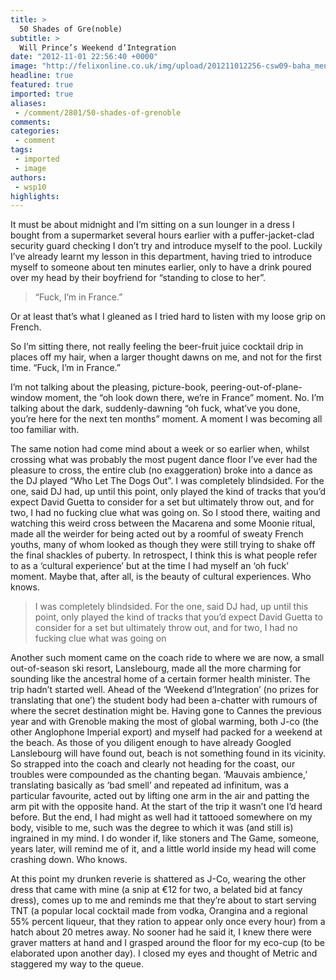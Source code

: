 ```yaml
---
title: >
  50 Shades of Gre(noble)
subtitle: >
  Will Prince’s Weekend d’Integration
date: "2012-11-01 22:56:40 +0000"
image: "http://felixonline.co.uk/img/upload/201211012256-csw09-baha_men-who_let_the_dogs_out-frontal.jpg"
headline: true
featured: true
imported: true
aliases:
 - /comment/2801/50-shades-of-grenoble
comments:
categories:
 - comment
tags:
 - imported
 - image
authors:
 - wsp10
highlights:
---
```


It must be about midnight and I’m sitting on a sun lounger in a dress I bought from a supermarket several hours earlier with a puffer-jacket-clad security guard checking I don’t try and introduce myself to the pool. Luckily I’ve already learnt my lesson in this department, having tried to introduce myself to someone about ten minutes earlier, only to have a drink poured over my head by their boyfriend for “standing to close to her”.

> “Fuck, I’m in France.”

Or at least that’s what I gleaned as I tried hard to listen with my loose grip on French.

So I’m sitting there, not really feeling the beer-fruit juice cocktail drip in places off my hair, when a larger thought dawns on me, and not for the first time. “Fuck, I’m in France.”

I’m not talking about the pleasing, picture-book, peering-out-of-plane-window moment, the “oh look down there, we’re in France” moment. No. I’m talking about the dark, suddenly-dawning “oh fuck, what’ve you done, you’re here for the next ten months” moment. A moment I was becoming all too familiar with.

The same notion had come mind about a week or so earlier when, whilst crossing what was probably the most pugent dance floor I’ve ever had the pleasure to cross, the entire club (no exaggeration) broke into a dance as the DJ played “Who Let The Dogs Out”. I was completely blindsided. For the one, said DJ had, up until this point, only played the kind of tracks that you’d expect David Guetta to consider for a set but ultimately throw out, and for two, I had no fucking clue what was going on. So I stood there, waiting and watching this weird cross between the Macarena and some Moonie ritual, made all the weirder for being acted out by a roomful of sweaty French youths, many of whom looked as though they were still trying to shake off the final shackles of puberty. In retrospect, I think this is what people refer to as a ‘cultural experience’ but at the time I had myself an ‘oh fuck’ moment. Maybe that, after all, is the beauty of cultural experiences. Who knows.

> I was completely blindsided. For the one, said DJ had, up until this point, only played the kind of tracks that you’d expect David Guetta to consider for a set but ultimately throw out, and for two, I had no fucking clue what was going on

Another such moment came on the coach ride to where we are now, a small out-of-season ski resort, Lanslebourg, made all the more charming for sounding like the ancestral home of a certain former health minister. The trip hadn’t started well. Ahead of the ‘Weekend d’Integration’ (no prizes for translating that one’) the student body had been a-chatter with rumours of where the secret destination might be. Having gone to Cannes the previous year and with Grenoble making the most of global warming, both J-co (the other Anglophone Imperial export) and myself had packed for a weekend at the beach. As those of you diligent enough to have already Googled Lanslebourg will have found out, beach is not something found in its vicinity. So strapped into the coach and clearly not heading for the coast, our troubles were compounded as the chanting began. ‘Mauvais ambience,’ translating basically as ‘bad smell’ and repeated ad infinitum, was a particular favourite, acted out by lifting one arm in the air and patting the arm pit with the opposite hand. At the start of the trip it wasn’t one I’d heard before. But the end, I had might as well had it tattooed somewhere on my body, visible to me, such was the degree to which it was (and still is) ingrained in my mind. I do wonder if, like stoners and The Game, someone, years later, will remind me of it, and a little world inside my head will come crashing down. Who knows.

At this point my drunken reverie is shattered as J-Co, wearing the other dress that came with mine (a snip at €12 for two, a belated bid at fancy dress), comes up to me and reminds me that they’re about to start serving TNT (a popular local cocktail made from vodka, Orangina and a regional 55% percent liqueur, that they ration to appear only once every hour) from a hatch about 20 metres away.
 No sooner had he said it, I knew there were graver matters at hand and I grasped around the floor for my eco-cup (to be elaborated upon another day). I closed my eyes and thought of Metric and staggered my way to the queue.
